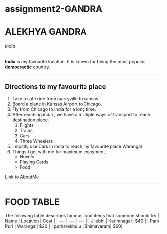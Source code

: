 # assignment2-GANDRA
# ALEKHYA GANDRA
###### India
**India** is my favourite location. It is known for being the most populus **democractic** country.

---

## Directions to my favourite place
1. Take a safe ride from marryville to kansas.
2. Board a plane in Kansas Airport to Chicago.
3. Fly from Chicago to India for a long time.
4. After reaching india , we have a multiple ways of transport to reach destination place.
    1. Flights
    2. Trains
    3. Cars
    4. Three Wheelers
5. I mostly use Cars in India to reach my favourite place Warangal
6. Things I get with me for maximum enjoyment.
    * Novels
    * Playing Cards
    * Food

[Link to AboutMe](AboutMe.md) 

---

# FOOD TABLE

The following table describes famous food items that someone should try
| Name | Location | Cost |
| --- | --- | --- |
| Jilebhi | Karimnagar| $40 |
| Pani Puri | Warangal| $20 |
| putharekhulu | Bhimavaram| $60|


